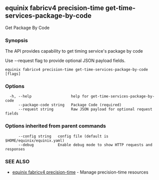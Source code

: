 ## equinix fabricv4 precision-time get-time-services-package-by-code

Get Package By Code

### Synopsis

The API provides capability to get timing service's package by code

Use --request flag to provide optional JSON payload fields.

```
equinix fabricv4 precision-time get-time-services-package-by-code [flags]
```

### Options

```
  -h, --help                  help for get-time-services-package-by-code
      --package-code string   Package Code (required)
      --request string        Raw JSON payload for optional request fields
```

### Options inherited from parent commands

```
      --config string   config file (default is $HOME/equinix/equinix.yaml)
      --debug           Enable debug mode to show HTTP requests and responses
```

### SEE ALSO

* [equinix fabricv4 precision-time](equinix_fabricv4_precision-time.md)	 - Manage precision-time resources

